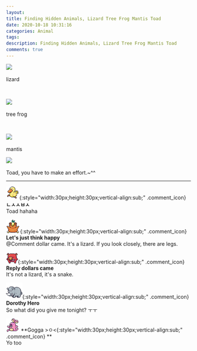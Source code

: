 ```yaml
---
layout: 
title: Finding Hidden Animals, Lizard Tree Frog Mantis Toad
date: 2020-10-18 10:31:16
categories: Animal
tags: 
description: Finding Hidden Animals, Lizard Tree Frog Mantis Toad
comments: true
---
```


![](https://blog.kakaocdn.net/dn/cL277Z/btqK2XYF7Kw/0uJWCpKXFT0prH6MIB5zJ1/img.jpg)

lizard

​

![](https://blog.kakaocdn.net/dn/lDjJR/btqK05iSUQJ/hPA72Q7sdXjDLo31jsNclK/img.jpg)

tree frog

​

![](https://blog.kakaocdn.net/dn/bP3y0M/btqK4I7PNqc/gTtNRff9fVsToXEFFNEUTk/img.jpg)

mantis

![](https://blog.kakaocdn.net/dn/Yt1gi/btqK3Eq1nva/kvXdmAk4tw36jGatM3RnZ1/img.jpg)

Toad, you have to make an effort.~^^

* * *

![comment](/assets/character/duck.png){:style="width:30px;height:30px;vertical-align:sub;" .comment_icon} **ㄴㅅㅅㅂㅅ**  
Toad hahaha   
  
![comment](/assets/character/bird.png){:style="width:30px;height:30px;vertical-align:sub;" .comment_icon} **Let's just think happy**  
@Comment dollar came. It's a lizard. If you look closely, there are legs.  
  
![comment](/assets/character/pig.png){:style="width:30px;height:30px;vertical-align:sub;" .comment_icon} **Reply dollars came**  
It's not a lizard, it's a snake.   
  
![comment](/assets/character/rino.png){:style="width:30px;height:30px;vertical-align:sub;" .comment_icon} **Dorothy Hero**  
So what did you give me tonight? ㅜㅜ  
  
![comment](/assets/character/bunny.png) **Gogga >ㅇ<{:style="width:30px;height:30px;vertical-align:sub;" .comment_icon} **  
Yo too   
  

